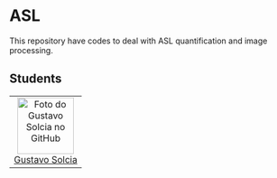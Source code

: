 # ASL

This repository have codes to deal with ASL quantification and image processing.

## Students

<table>
  <tr>
    <td align="center">
      <a href="#">
        <img src="https://github.com/GustavoSolcia.png?size=100" width="100px;" alt="Foto do Gustavo Solcia no GitHub"/><br>
        <sub>
          <a href="https://github.com/GustavoSolcia">Gustavo Solcia</a> 
        </sub>
      </a>
    </td>
  </tr>
</table>
